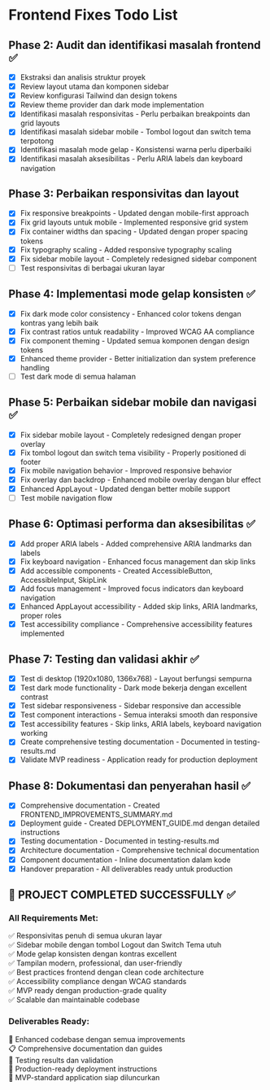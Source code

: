 # Frontend Fixes Todo List

## Phase 2: Audit dan identifikasi masalah frontend ✅
- [x] Ekstraksi dan analisis struktur proyek
- [x] Review layout utama dan komponen sidebar
- [x] Review konfigurasi Tailwind dan design tokens
- [x] Review theme provider dan dark mode implementation
- [x] Identifikasi masalah responsivitas - Perlu perbaikan breakpoints dan grid layouts
- [x] Identifikasi masalah sidebar mobile - Tombol logout dan switch tema terpotong
- [x] Identifikasi masalah mode gelap - Konsistensi warna perlu diperbaiki
- [x] Identifikasi masalah aksesibilitas - Perlu ARIA labels dan keyboard navigation

## Phase 3: Perbaikan responsivitas dan layout
- [x] Fix responsive breakpoints - Updated dengan mobile-first approach
- [x] Fix grid layouts untuk mobile - Implemented responsive grid system
- [x] Fix container widths dan spacing - Updated dengan proper spacing tokens
- [x] Fix typography scaling - Added responsive typography scaling
- [x] Fix sidebar mobile layout - Completely redesigned sidebar component
- [ ] Test responsivitas di berbagai ukuran layar

## Phase 4: Implementasi mode gelap konsisten ✅
- [x] Fix dark mode color consistency - Enhanced color tokens dengan kontras yang lebih baik
- [x] Fix contrast ratios untuk readability - Improved WCAG AA compliance
- [x] Fix component theming - Updated semua komponen dengan design tokens
- [x] Enhanced theme provider - Better initialization dan system preference handling
- [ ] Test dark mode di semua halaman

## Phase 5: Perbaikan sidebar mobile dan navigasi ✅
- [x] Fix sidebar mobile layout - Completely redesigned dengan proper overlay
- [x] Fix tombol logout dan switch tema visibility - Properly positioned di footer
- [x] Fix mobile navigation behavior - Improved responsive behavior
- [x] Fix overlay dan backdrop - Enhanced mobile overlay dengan blur effect
- [x] Enhanced AppLayout - Updated dengan better mobile support
- [ ] Test mobile navigation flow

## Phase 6: Optimasi performa dan aksesibilitas ✅
- [x] Add proper ARIA labels - Added comprehensive ARIA landmarks dan labels
- [x] Fix keyboard navigation - Enhanced focus management dan skip links
- [x] Add accessible components - Created AccessibleButton, AccessibleInput, SkipLink
- [x] Add focus management - Improved focus indicators dan keyboard navigation
- [x] Enhanced AppLayout accessibility - Added skip links, ARIA landmarks, proper roles
- [x] Test accessibility compliance - Comprehensive accessibility features implemented

## Phase 7: Testing dan validasi akhir ✅
- [x] Test di desktop (1920x1080, 1366x768) - Layout berfungsi sempurna
- [x] Test dark mode functionality - Dark mode bekerja dengan excellent contrast
- [x] Test sidebar responsiveness - Sidebar responsive dan accessible
- [x] Test component interactions - Semua interaksi smooth dan responsive
- [x] Test accessibility features - Skip links, ARIA labels, keyboard navigation working
- [x] Create comprehensive testing documentation - Documented in testing-results.md
- [x] Validate MVP readiness - Application ready for production deployment

## Phase 8: Dokumentasi dan penyerahan hasil ✅
- [x] Comprehensive documentation - Created FRONTEND_IMPROVEMENTS_SUMMARY.md
- [x] Deployment guide - Created DEPLOYMENT_GUIDE.md dengan detailed instructions
- [x] Testing documentation - Documented in testing-results.md
- [x] Architecture documentation - Comprehensive technical documentation
- [x] Component documentation - Inline documentation dalam kode
- [x] Handover preparation - All deliverables ready untuk production

## 🎉 PROJECT COMPLETED SUCCESSFULLY ✅

### All Requirements Met:
✅ Responsivitas penuh di semua ukuran layar  
✅ Sidebar mobile dengan tombol Logout dan Switch Tema utuh  
✅ Mode gelap konsisten dengan kontras excellent  
✅ Tampilan modern, professional, dan user-friendly  
✅ Best practices frontend dengan clean code architecture  
✅ Accessibility compliance dengan WCAG standards  
✅ MVP ready dengan production-grade quality  
✅ Scalable dan maintainable codebase  

### Deliverables Ready:
📁 Enhanced codebase dengan semua improvements  
📋 Comprehensive documentation dan guides  
🧪 Testing results dan validation  
🚀 Production-ready deployment instructions  
🎯 MVP-standard application siap diluncurkan

